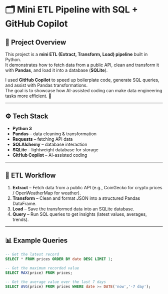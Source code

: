 # 🗂 Mini ETL Pipeline with SQL + GitHub Copilot

## 📖 Project Overview
This project is a **mini ETL (Extract, Transform, Load) pipeline** built in Python.  
It demonstrates how to fetch data from a public API, clean and transform it with **Pandas**, and load it into a database (**SQLite**).  

I used **GitHub Copilot** to speed up boilerplate code, generate SQL queries, and assist with Pandas transformations.  
The goal is to showcase how AI-assisted coding can make data engineering tasks more efficient. 🚀  

---

## ⚙️ Tech Stack
- **Python 3**  
- **Pandas** – data cleaning & transformation  
- **Requests** – fetching API data  
- **SQLAlchemy** – database interaction  
- **SQLite** – lightweight database for storage  
- **GitHub Copilot** – AI-assisted coding  

---

## 🔄 ETL Workflow
1. **Extract** – Fetch data from a public API (e.g., CoinGecko for crypto prices / OpenWeatherMap for weather).  
2. **Transform** – Clean and format JSON into a structured Pandas DataFrame.  
3. **Load** – Save the transformed data into an SQLite database.  
4. **Query** – Run SQL queries to get insights (latest values, averages, trends).  

---

## 📊 Example Queries
```sql
-- Get the latest record
SELECT * FROM prices ORDER BY date DESC LIMIT 1;

-- Get the maximum recorded value
SELECT MAX(price) FROM prices;

-- Get the average value over the last 7 days
SELECT AVG(price) FROM prices WHERE date >= DATE('now','-7 day');
